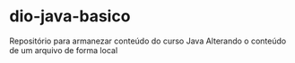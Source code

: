 # dio-java-basico
Repositório para armanezar conteúdo do curso Java
Alterando o conteúdo de um arquivo de forma local